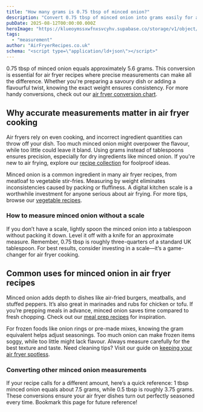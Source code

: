 ```yaml
---
title: "How many grams is 0.75 tbsp of minced onion?"
description: "Convert 0.75 tbsp of minced onion into grams easily for air fryer recipes. Perfect measurements every time with our simple guide."
pubDate: 2025-08-12T00:00:00.000Z
heroImage: "https://klueoymssxwfnxsvcyhv.supabase.co/storage/v1/object/public/md/how-many-grams-is-0-75-tbsp-minced-onion-da4a639f.webp"
tags:
  - "measurement"
author: "AirFryerRecipes.co.uk"
schema: "<script type=\"application/ld+json\"></script>"
---
```


<p>0.75 tbsp of minced onion equals approximately 5.6 grams. This conversion is essential for air fryer recipes where precise measurements can make all the difference. Whether you're preparing a savoury dish or adding a flavourful twist, knowing the exact weight ensures consistency. For more handy conversions, check out our <a href=https://www.airfryerrecipe.co.uk/air-fryer-conversion-chart>air fryer conversion chart</a>.</p>  

<h2>Why accurate measurements matter in air fryer cooking</h2>  
<p>Air fryers rely on even cooking, and incorrect ingredient quantities can throw off your dish. Too much minced onion might overpower the flavour, while too little could leave it bland. Using grams instead of tablespoons ensures precision, especially for dry ingredients like minced onion. If you're new to air frying, explore our <a href=https://www.airfryerrecipe.co.uk/recipes>recipe collection</a> for foolproof ideas.</p>  

<p>Minced onion is a common ingredient in many air fryer recipes, from meatloaf to vegetable stir-fries. Measuring by weight eliminates inconsistencies caused by packing or fluffiness. A digital kitchen scale is a worthwhile investment for anyone serious about air frying. For more tips, browse our <a href=https://www.airfryerrecipe.co.uk/recipe-category/vegetables>vegetable recipes</a>.</p>  

<h3>How to measure minced onion without a scale</h3>  
<p>If you don’t have a scale, lightly spoon the minced onion into a tablespoon without packing it down. Level it off with a knife for an approximate measure. Remember, 0.75 tbsp is roughly three-quarters of a standard UK tablespoon. For best results, consider investing in a scale—it’s a game-changer for air fryer cooking.</p>  

<h2>Common uses for minced onion in air fryer recipes</h2>  
<p>Minced onion adds depth to dishes like air-fried burgers, meatballs, and stuffed peppers. It’s also great in marinades and rubs for chicken or tofu. If you’re prepping meals in advance, minced onion saves time compared to fresh chopping. Check out our <a href=https://www.airfryerrecipe.co.uk/recipe-category/meal-prep>meal prep recipes</a> for inspiration.</p>  

<p>For frozen foods like onion rings or pre-made mixes, knowing the gram equivalent helps adjust seasonings. Too much onion can make frozen items soggy, while too little might lack flavour. Always measure carefully for the best texture and taste. Need cleaning tips? Visit our guide on <a href=https://www.airfryerrecipe.co.uk/air-fryer-cleaner>keeping your air fryer spotless</a>.</p>  

<h3>Converting other minced onion measurements</h3>  
<p>If your recipe calls for a different amount, here’s a quick reference: 1 tbsp minced onion equals about 7.5 grams, while 0.5 tbsp is roughly 3.75 grams. These conversions ensure your air fryer dishes turn out perfectly seasoned every time. Bookmark this page for future reference!</p>